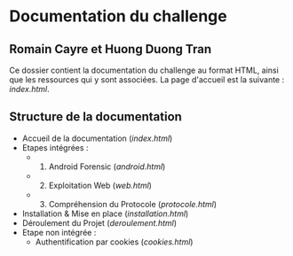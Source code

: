 # Documentation du challenge
## Romain Cayre et Huong Duong Tran

Ce dossier contient la documentation du challenge au format HTML, ainsi que les ressources qui y sont associées.
La page d'accueil est la suivante : *index.html*.

## Structure de la documentation
* Accueil de la documentation (*index.html*)
* Etapes intégrées :
  * 1. Android Forensic (*android.html*) 
  * 2. Exploitation Web (*web.html*)
  * 3. Compréhension du Protocole (*protocole.html*)
* Installation & Mise en place (*installation.html*)
* Déroulement du Projet (*deroulement.html*)
* Etape non intégrée :
  * Authentification par cookies (*cookies.html*) 

